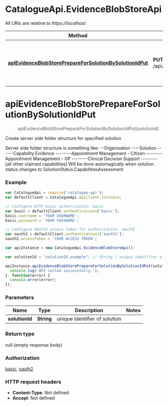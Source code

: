# CatalogueApi.EvidenceBlobStoreApi

All URIs are relative to *https://localhost*

Method | HTTP request | Description
------------- | ------------- | -------------
[**apiEvidenceBlobStorePrepareForSolutionBySolutionIdPut**](EvidenceBlobStoreApi.md#apiEvidenceBlobStorePrepareForSolutionBySolutionIdPut) | **PUT** /api/EvidenceBlobStore/PrepareForSolution/{solutionId} | Create server side folder structure for specified solution


<a name="apiEvidenceBlobStorePrepareForSolutionBySolutionIdPut"></a>
# **apiEvidenceBlobStorePrepareForSolutionBySolutionIdPut**
> apiEvidenceBlobStorePrepareForSolutionBySolutionIdPut(solutionId)

Create server side folder structure for specified solution

Server side folder structure is something like:  --Organisation  ----Solution  ------Capability Evidence  --------Appointment Management - Citizen  --------Appointment Management - GP  --------Clinical Decision Support  --------[all other claimed capabilities]    Will be done automagically when solution status changes to SolutionStatus.CapabilitiesAssessment

### Example
```javascript
var CatalogueApi = require('catalogue-api');
var defaultClient = CatalogueApi.ApiClient.instance;

// Configure HTTP basic authorization: basic
var basic = defaultClient.authentications['basic'];
basic.username = 'YOUR USERNAME';
basic.password = 'YOUR PASSWORD';

// Configure OAuth2 access token for authorization: oauth2
var oauth2 = defaultClient.authentications['oauth2'];
oauth2.accessToken = 'YOUR ACCESS TOKEN';

var apiInstance = new CatalogueApi.EvidenceBlobStoreApi();

var solutionId = "solutionId_example"; // String | unique identifier of solution

apiInstance.apiEvidenceBlobStorePrepareForSolutionBySolutionIdPut(solutionId).then(function() {
  console.log('API called successfully.');
}, function(error) {
  console.error(error);
});

```

### Parameters

Name | Type | Description  | Notes
------------- | ------------- | ------------- | -------------
 **solutionId** | **String**| unique identifier of solution | 

### Return type

null (empty response body)

### Authorization

[basic](../README.md#basic), [oauth2](../README.md#oauth2)

### HTTP request headers

 - **Content-Type**: Not defined
 - **Accept**: Not defined

